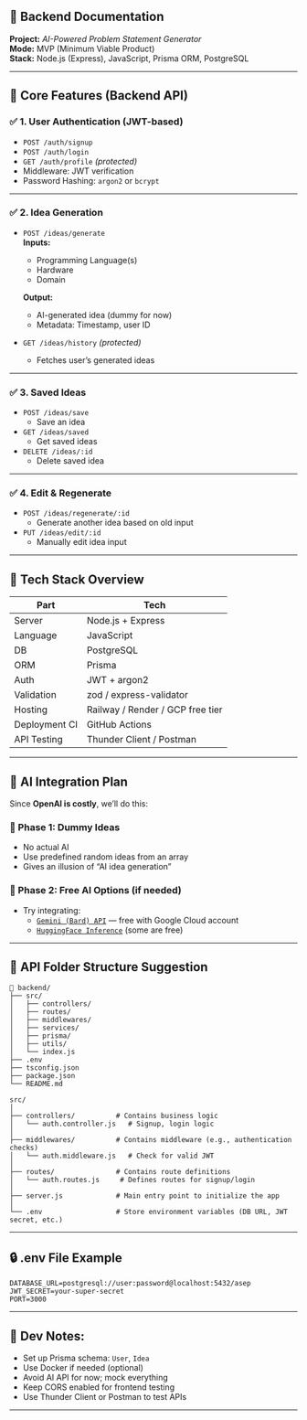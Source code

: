 ## 🧠 Backend Documentation  
**Project:** *AI-Powered Problem Statement Generator*  
**Mode:** MVP (Minimum Viable Product)  
**Stack:** Node.js (Express), JavaScript, Prisma ORM, PostgreSQL

---

## 🚀 Core Features (Backend API)

### ✅ 1. **User Authentication (JWT-based)**
- `POST /auth/signup`  
- `POST /auth/login`  
- `GET /auth/profile` *(protected)*  
- Middleware: JWT verification  
- Password Hashing: `argon2` or `bcrypt`  

---

### ✅ 2. **Idea Generation**
- `POST /ideas/generate`  
  **Inputs:**  
  - Programming Language(s)  
  - Hardware  
  - Domain   

  **Output:**  
  - AI-generated idea (dummy for now)  
  - Metadata: Timestamp, user ID

- `GET /ideas/history` *(protected)*  
  - Fetches user’s generated ideas

---

### ✅ 3. **Saved Ideas**
- `POST /ideas/save`  
  - Save an idea  
- `GET /ideas/saved`  
  - Get saved ideas  
- `DELETE /ideas/:id`  
  - Delete saved idea

---

### ✅ 4. **Edit & Regenerate**
- `POST /ideas/regenerate/:id`  
  - Generate another idea based on old input  
- `PUT /ideas/edit/:id`  
  - Manually edit idea input

---

## 🧰 Tech Stack Overview

| Part            | Tech           |
|-----------------|----------------|
| Server          | Node.js + Express |
| Language        | JavaScript     |
| DB              | PostgreSQL     |
| ORM             | Prisma         |
| Auth            | JWT + argon2   |
| Validation      | zod / express-validator |
| Hosting         | Railway / Render / GCP free tier |
| Deployment CI   | GitHub Actions |
| API Testing     | Thunder Client / Postman |

---

## 🧠 AI Integration Plan

Since **OpenAI is costly**, we’ll do this:

### 📌 Phase 1: Dummy Ideas
- No actual AI
- Use predefined random ideas from an array
- Gives an illusion of “AI idea generation”

### 📌 Phase 2: Free AI Options (if needed)
- Try integrating:
  - [`Gemini (Bard) API`](https://developers.generativeai.google/) — free with Google Cloud account
  - [`HuggingFace Inference`](https://huggingface.co/inference-api) (some are free)

---

## 🧱 API Folder Structure Suggestion

```
📁 backend/
├── src/
│   ├── controllers/
│   ├── routes/
│   ├── middlewares/
│   ├── services/
│   ├── prisma/
│   ├── utils/
│   └── index.js
├── .env
├── tsconfig.json
├── package.json
└── README.md

src/
│
├── controllers/          # Contains business logic
│   └── auth.controller.js   # Signup, login logic
│
├── middlewares/          # Contains middleware (e.g., authentication checks)
│   └── auth.middleware.js   # Check for valid JWT
│
├── routes/               # Contains route definitions
│   └── auth.routes.js     # Defines routes for signup/login
│
├── server.js             # Main entry point to initialize the app
│
└── .env                  # Store environment variables (DB URL, JWT secret, etc.)
```

---

## 🔒 .env File Example

```
DATABASE_URL=postgresql://user:password@localhost:5432/asep
JWT_SECRET=your-super-secret
PORT=3000
```

---

## 📌 Dev Notes:
- Set up Prisma schema: `User`, `Idea`
- Use Docker if needed (optional)
- Avoid AI API for now; mock everything
- Keep CORS enabled for frontend testing
- Use Thunder Client or Postman to test APIs

---